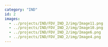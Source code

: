 ```yaml
---
category: "IND"
id: 2
images:
  - ../projects/IND/FDV_IND_2/img/Image11.png
  - ../projects/IND/FDV_IND_2/img/Image10.png
  - ../projects/IND/FDV_IND_2/img/Image6.png
  - ../projects/IND/FDV_IND_2/img/Image4.png
---
```

